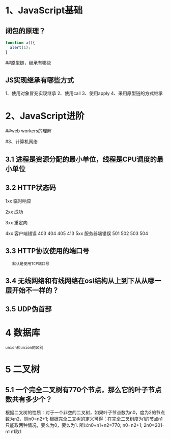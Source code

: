 # 1、JavaScript基础
## 闭包的原理？
```javascript
function a(){
  alert(1);
}
```

##原型链，继承有哪些

## JS实现继承有哪些方式
1、使用对象冒充实现继承
2、使用call
3、使用apply
4、采用原型链的方式继承

# 2、JavaScript进阶

##web workers的理解

#3、计算机网络

## 3.1 进程是资源分配的最小单位，线程是CPU调度的最小单位

## 3.2 HTTP状态码

1xx 临时响应

2xx 成功


3xx 重定向

4xx 客户端错误
403
404
405
413
5xx 服务器端错误
501
502
503
504
## 3.3 HTTP协议使用的端口号
       默认是使用TCP端口号
## 3.4 无线网络和有线网络在osi结构从上到下从从哪一层开始不一样的？

## 3.5 UDP伪首部

# 4 数据库
    union和union的区别
# 5 二叉树
## 5.1 一个完全二叉树有770个节点，那么它的叶子节点数共有多少个？
根据二叉树的性质：对于一个非空的二叉树，如果叶子节点数为n0，度为2的节点数为n2，则n0=n2+1;
根据完全二叉树的定义可得：在完全二叉树度为1的节点n1只能取两种情况，要么为0，要么为1.
所以n0+n1+n2=770;
n0=n2+1;
2n0=201-n1
n1取1



